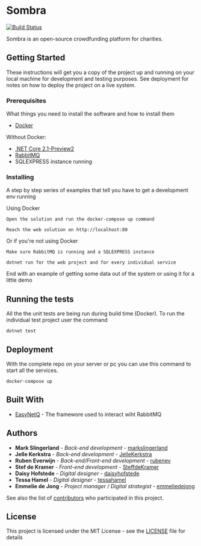 # Sombra

[![Build Status](https://travis-ci.org/markslingerland/Sombra.svg?branch=master)](https://travis-ci.org/markslingerland/Sombra)

Sombra is an open-source crowdfunding platform for charities.

## Getting Started

These instructions will get you a copy of the project up and running on your local machine for development and testing purposes. See deployment for notes on how to deploy the project on a live system.

### Prerequisites

What things you need to install the software and how to install them

* [Docker](https://www.docker.com/get-docker)

Without Docker:

* [.NET Core 2.1-Preview2](https://www.microsoft.com/net/download/dotnet-core/sdk-2.1.300-preview2)
* [RabbitMQ](https://www.rabbitmq.com/download.html)
* SQLEXPRESS instance running

### Installing

A step by step series of examples that tell you have to get a development env running

Using Docker

```
Open the solution and run the docker-compose up command

Reach the web solution on http://localhost:80
```

Or if you're not using Docker

```
Make sure RabbitMQ is running and a SQLEXPRESS instance

dotnet run for the web project and for every individual service
```

End with an example of getting some data out of the system or using it for a little demo

## Running the tests

All the the unit tests are being run during build time (Docker).
To run the individual test project user the command 
```
dotnet test 
```

## Deployment

With the complete repo on your server or pc you can use this command to start all the services.

```
docker-compose up
```

## Built With

* [EasyNetQ](https://github.com/EasyNetQ/EasyNetQ/wiki/Introduction) - The framewore used to interact wiht RabbitMQ

## Authors

* **Mark Slingerland** - *Back-end development* - [markslingerland](https://github.com/markslingerland)
* **Jelle Kerkstra** - *Back-end development* - [JelleKerkstra](https://github.com/JelleKerkstra)
* **Ruben Everwijn** - *Back-end/Front-end development* - [rubenev](https://github.com/rubenev)
* **Stef de Kramer** - *Front-end development* - [SteffdeKramer](https://github.com/SteffdeKramer)
* **Daisy Hofstede** - *Digital designer* - [daisyhofstede](https://www.linkedin.com/in/daisyhofstede/)
* **Tessa Hamel** - *Digital designer* - [tessahamel](https://www.linkedin.com/in/tessa-hamel-8931609a/)
* **Emmelie de Jong** - *Project manager / Digital strategist* - [emmeliedejong](https://www.linkedin.com/in/emmelie-de-jong-3b8431135/)

See also the list of [contributors](https://github.com/markslingerland/sombra/contributors) who participated in this project.

## License

This project is licensed under the MIT License - see the [LICENSE](LICENSE) file for details


